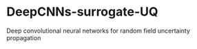 # DeepCNNs-surrogate-UQ
Deep convolutional neural networks for random field uncertainty propagation
